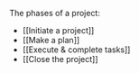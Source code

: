 The phases of a project:
- [[Initiate a project]]
- [[Make a plan]]
- [[Execute & complete tasks]]
- [[Close the project]]